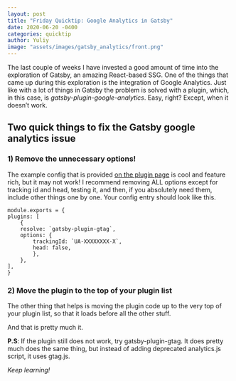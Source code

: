 ```yaml
---
layout: post
title: "Friday Quicktip: Google Analytics in Gatsby"
date: 2020-06-20 -0400
categories: quicktip
author: Yuliy
image: "assets/images/gatsby_analytics/front.png"
---
```


The last couple of weeks I have invested a good amount of time into the exploration of Gatsby, an amazing React-based SSG. One of the things that came up during this exploration is the integration of Google Analytics. Just like with a lot of things in Gatsby the problem is solved with a plugin, which, in this case, is _gatsby-plugin-google-analytics_. Easy, right? Except, when it doesn’t work.

## Two quick things to fix the Gatsby google analytics issue

### 1) Remove the unnecessary options!

The example config that is provided [on the plugin page](https://www.gatsbyjs.org/packages/gatsby-plugin-google-analytics/) is cool and feature rich, but it may not work! I recommend removing ALL options except for tracking id and head, testing it, and then, if you absolutely need them, include other things one by one. Your config entry should look like this.

    module.exports = {
    plugins: [
        {
        resolve: `gatsby-plugin-gtag`,
        options: {
            trackingId: `UA-XXXXXXXX-X`,
            head: false,
            },
        },
    ],
    }

### 2) Move the plugin to the top of your plugin list

The other thing that helps is moving the plugin code up to the very top of your plugin list, so that it loads before all the other stuff.

And that is pretty much it.

**P.S**: If the plugin still does not work, try gatsby-plugin-gtag. It does pretty much does the same thing, but instead of adding deprecated analytics.js script, it uses gtag.js.

_Keep learning!_
